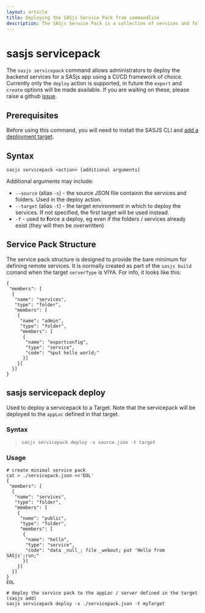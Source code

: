 ```yaml
---
layout: article
title: Deploying the SASjs Service Pack from commandline
description: The SASjs Service Pack is a collection of services and folder objects.  The servicepack command lets you deploy them easily.
---
```


sasjs servicepack
====================

The `sasjs servicepack` command allows administrators to deploy the backend services for a SASjs app using a CI/CD framework of choice.  Currently only the `deploy` action is supported, in future the `export` and `create` options will be made available.  If you are waiting on these, please raise a github [issue](https://github.com/sasjs/cli/issues).



<!--script id="asciicast-FsXbbv87BFPpzVWkVpysftBnI" src="https://asciinema.org/a/FsXbbv87BFPpzVWkVpysftBnI.js" async></script-->

## Prerequisites
Before using this command, you will need to install the SASJS CLI and [add a deployment target](/add).

## Syntax

```
sasjs servicepack <action> [additional arguments]
```

Additional arguments may include:

* `--source` (alias `-s`) - the source JSON file containin the services and folders.  Used in the deploy action.
* `--target` (alias `-t`) - the target environment in which to deploy the services.  If not specified, the first target will be used instead.
* `-f` - used to **f**orce a deploy, eg even if the folders / services already exist (they will then be overwritten)

## Service Pack Structure

The service pack structure is designed to provide the bare minimum for defining remote services.  It is normally created as part of the `sasjs build` comand when the target `serverType` is VIYA.  For info, it looks like this:

```
{
 "members": [
  {
   "name": "services",
   "type": "folder",
   "members": [
    {
     "name": "admin",
     "type": "folder",
     "members": [
      {
       "name": "exportconfig",
       "type": "service",
       "code": "%put hello world;"
      }]
    }]
  }]
}
```


## sasjs servicepack deploy

Used to deploy a servicepack to a Target.  Note that the servicepack will be deployed to the `appLoc` defined in that target.

<script id="asciicast-drF1SqlUStgdc74CjJokqzNef" src="https://asciinema.org/a/drF1SqlUStgdc74CjJokqzNef.js" async></script>

### Syntax

> `sasjs servicepack deploy -s source.json -t target`

### Usage

```
# create minimal service pack
cat > ./servicepack.json <<'EOL'
{
 "members": [
  {
   "name": "services",
   "type": "folder",
   "members": [
    {
     "name": "public",
     "type": "folder",
     "members": [
      {
       "name": "hello",
       "type": "service",
       "code": "data _null_; file _webout; put 'Hello from SASjs';run;"
      }]
    }]
  }]
}
EOL

# deploy the service pack to the appLoc / server defined in the target (sasjs add)
sasjs servicepack deploy -s ./servicepack.json -t myTarget
```
